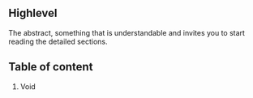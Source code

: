 ## Highlevel
The abstract, something that is understandable and invites you to start reading the detailed sections.

##  Table of content
1.  Void

<!--stackedit_data:
eyJoaXN0b3J5IjpbLTE2MjU3ODcyOTNdfQ==
-->
